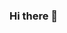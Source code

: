### Hi there 👋

<!--
**shinymilotic/shinymilotic** is a ✨ _special_ ✨ repository because its `README.md` (this file) appears on your GitHub profile.

Here are some ideas to get you started:

- 🔭 I’m currently working on Overcloud
- 🌱 I’m passionate about building maintainable system which is easy to change and keeping up with the change of software requirements.
- 👯 Collaborate well with teammates and customers.
- 🤔 Towards to understand and speak the business
- 🏛  Write readable, maintainable code.

Programming languages:
    -Currently use Java, Javascript.
    -Willing to learn Golang, Rust in the future.
Frontend frameworks:
    -Learning Angular
Backend frameworks: Spring boot, Hibernate, MyBatis
Unit testing framework: Junit 5.
Databases:
    -Currently use PostgreSQL, MySQL.
    -Willing to learn MongoDB in near future.
Willing to learn Redis, Kafka, RabbitMQ in near future.
